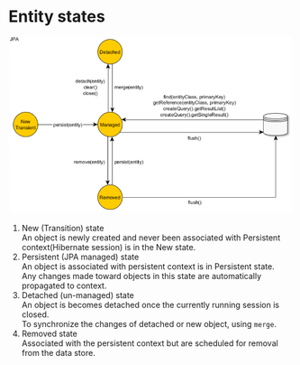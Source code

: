 # Entity states

![entity states diagram](./images/entity-states.png)

1. New (Transition) state  
   An object is newly created and never been associated with Persistent context(Hibernate session) is in the New state.
2. Persistent (JPA managed) state  
   An object is associated with persistent context is in Persistent state.  
   Any changes made toward objects in this state are automatically propagated to context.
3. Detached (un-managed) state  
   An object is becomes detached once the currently running session is closed.  
   To synchronize the changes of detached or new object, using `merge`.
4. Removed state  
   Associated with the persistent context but are scheduled for removal from the data store.
